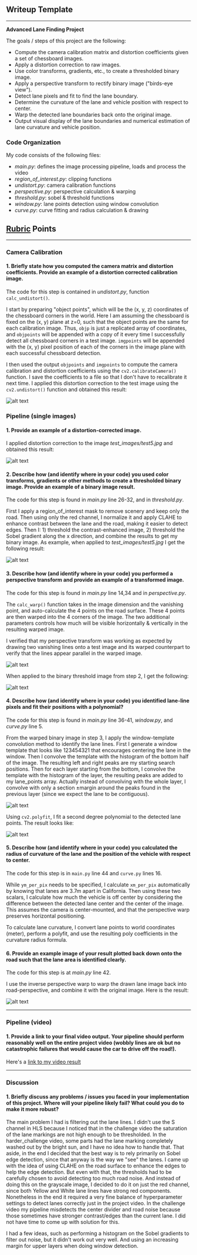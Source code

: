 ## Writeup Template

---

**Advanced Lane Finding Project**

The goals / steps of this project are the following:

* Compute the camera calibration matrix and distortion coefficients given a set of chessboard images.
* Apply a distortion correction to raw images.
* Use color transforms, gradients, etc., to create a thresholded binary image.
* Apply a perspective transform to rectify binary image ("birds-eye view").
* Detect lane pixels and fit to find the lane boundary.
* Determine the curvature of the lane and vehicle position with respect to center.
* Warp the detected lane boundaries back onto the original image.
* Output visual display of the lane boundaries and numerical estimation of lane curvature and vehicle position.

[//]: # (Image References)

[image1]: ./output_images/undistort.png "Undistorted"
[image2]: ./output_images/undistort2.png "Road Undistorted"
[image3]: ./output_images/binary_combo.png "Binary Example"
[image4]: ./output_images/warp.png "Warp Example"
[image7]: ./output_images/binary_warped.png "Binary Warped"
[image8]: ./output_images/windows.png "Windows Visualized"
[image5]: ./output_images/color_fit_lines.png "Fit Visual"
[image6]: ./output_images/example_output.png "Output"
[video1]: https://youtu.be/1XX50QZzn74 "Video"

### Code Organization

My code consists of the following files:

* _main.py_: defines the image processing pipeline, loads and process the video
* _region_of_interest.py_: clipping functions
* _undistort.py_: camera calibration functions
* _perspective.py_: perspective calculation & warping
* _threshold.py_: sobel & threshold functions
* _window.py_: lane points detection using window convolution
* _curve.py_: curve fitting and radius calculation & drawing

## [Rubric](https://review.udacity.com/#!/rubrics/571/view) Points

---

### Camera Calibration

#### 1. Briefly state how you computed the camera matrix and distortion coefficients. Provide an example of a distortion corrected calibration image.

The code for this step is contained in _undistort.py_, function `calc_undistort()`.

I start by preparing "object points", which will be the (x, y, z) coordinates of the chessboard corners in the world. Here I am assuming the chessboard is fixed on the (x, y) plane at z=0, such that the object points are the same for each calibration image.  Thus, `objp` is just a replicated array of coordinates, and `objpoints` will be appended with a copy of it every time I successfully detect all chessboard corners in a test image.  `imgpoints` will be appended with the (x, y) pixel position of each of the corners in the image plane with each successful chessboard detection.  

I then used the output `objpoints` and `imgpoints` to compute the camera calibration and distortion coefficients using the `cv2.calibrateCamera()` function.  I save the coefficients to a file so that I don't have to recalibrate it next time.  I applied this distortion correction to the test image using the `cv2.undistort()` function and obtained this result:

![alt text][image1]

### Pipeline (single images)

#### 1. Provide an example of a distortion-corrected image.

I applied distortion correction to the image _test_images/test5.jpg_ and obtained this result:

![alt text][image2]

#### 2. Describe how (and identify where in your code) you used color transforms, gradients or other methods to create a thresholded binary image.  Provide an example of a binary image result.

The code for this step is found in _main.py_ line 26-32, and in _threshold.py_.

First I apply a region_of_interest mask to remove scenery and keep only the road.  Then using only the red channel, I normalize it and apply CLAHE to enhance contrast between the lane and the road, making it easier to detect edges.  Then I: 1) threshold the contrast-enhanced image, 2) threshold the Sobel gradient along the x direction, and combine the results to get my binary image.  As example, when applied to _test_images/test5.jpg_ I get the following result:

![alt text][image3]

#### 3. Describe how (and identify where in your code) you performed a perspective transform and provide an example of a transformed image.

The code for this step is found in _main.py_ line 14,34 and in _perspective.py_.

The `calc_warp()` function takes in the image dimension and the vanishing point, and auto-calculate the 4 points on the road surface.  These 4 points are then warped into the 4 corners of the image.  The two additional parameters controls how much will be visible horizontally & vertically in the resulting warped image.

I verified that my perspective transform was working as expected by drawing two vanishing lines onto a test image and its warped counterpart to verify that the lines appear parallel in the warped image.

![alt text][image4]

When applied to the binary threshold image from step 2, I get the following:

![alt text][image7]

#### 4. Describe how (and identify where in your code) you identified lane-line pixels and fit their positions with a polynomial?

The code for this step is found in _main.py_ line 36-41, _window.py_, and _curve.py_ line 5.

From the warped binary image in step 3, I apply the window-template convolution method to identify the lane lines.  First I generate a window template that looks like 123454321 that encourages centering the lane in the window.  Then I convolve the template with the histogram of the bottom half of the image.  The resulting left and right peaks are my starting search positions.  Then for each layer starting from the bottom, I convolve the template with the histogram of the layer, the resulting peaks are added to my lane_points array.  Actually instead of convolving with the whole layer, I convolve with only a section ±margin around the peaks found in the previous layer (since we expect the lane to be contiguous).

![alt text][image8]

Using `cv2.polyfit`, I fit a second degree polynomial to the detected lane points.  The result looks like:

![alt text][image5]

#### 5. Describe how (and identify where in your code) you calculated the radius of curvature of the lane and the position of the vehicle with respect to center.

The code for this step is in `main.py` line 44 and `curve.py` lines 16.

While `ym_per_pix` needs to be specified, I calculate `xm_per_pix` automatically by knowing that lanes are 3.7m apart in California.  Then using these two scalars, I calculate how much the vehicle is off center by considering the difference between the detected lane center and the center of the image.  This assumes the camera is center-mounted, and that the perspective warp preserves horizontal positioning.

To calculate lane curvature, I convert lane points to world coordinates (meter), perform a polyfit, and use the resulting poly coefficients in the curvature radius formula.

#### 6. Provide an example image of your result plotted back down onto the road such that the lane area is identified clearly.

The code for this step is at _main.py_ line 42.

I use the inverse perspective warp to warp the drawn lane image back into road-perspective, and combine it with the original image. Here is the result:

![alt text][image6]

---

### Pipeline (video)

#### 1. Provide a link to your final video output.  Your pipeline should perform reasonably well on the entire project video (wobbly lines are ok but no catastrophic failures that would cause the car to drive off the road!).

Here's a [link to my video result](https://youtu.be/1XX50QZzn74)

---

### Discussion

#### 1. Briefly discuss any problems / issues you faced in your implementation of this project.  Where will your pipeline likely fail?  What could you do to make it more robust?

The main problem I had is filtering out the lane lines.  I didn't use the S channel in HLS because I noticed that in the challenge video the saturation of the lane markings are not high enough to be thresholded.  In the harder_challenge video, some parts had the lane marking completely washed out by the bright sun, and I have no idea how to handle that.  That aside, in the end I decided that the best way is to rely primarily on Sobel edge detection, since that anyway is the way we "see" the lanes.  I came up with the idea of using CLAHE on the road surface to enhance the edges to help the edge detection.  But even with that, the thresholds had to be carefully chosen to avoid detecting too much road noise.  And instead of doing this on the grayscale image, I decided to do it on just the red channel, since both Yellow and White lane lines have strong red components.  Nonetheless in the end it required a very fine balance of hyperparameter settings to detect lanes correctly just in the project video.  In the challenge video my pipeline misdetects the center divider and road noise because those sometimes have stronger contrast/edges than the current lane.  I did not have time to come up with solution for this.

I had a few ideas, such as performing a histogram on the Sobel gradients to filter out noise, but it didn't work out very well.  And using an increasing margin for upper layers when doing window detection.
